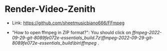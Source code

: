 # Render-Video-Zenith

- Link: https://github.com/sheetmusicbiano666/FFmpeg

- "How to open ffmpeg in ZIP format?":
You should click on *ffmpeg-2022-09-29-git-8089fe072e-essentials_build.7z\ffmpeg-2022-09-29-git-8089fe072e-essentials_build\bin\ffmpeg* .
